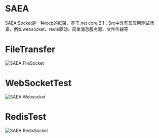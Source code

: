 # SAEA
SAEA.Socket是一种iocp的框架，基于.net core 2.1；Src中含有其应用测试场景，例如websocket、redis驱动、简单消息服务器、文件传输等

# FileTransfer
<img src="https://github.com/yswenli/SAEA/blob/master/FileSocketTest.png?raw=true" alt="SAEA.FileSocket"/>

# WebSocketTest
<img src="https://github.com/yswenli/SAEA/blob/master/WebsocketTest.png?raw=true" alt="SAEA.Websocket"/>

# RedisTest
<img src="https://github.com/yswenli/SAEA/blob/master/SAEA.RedisTest.png?raw=true" alt="SAEA.RedisSocket"/>
